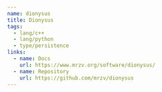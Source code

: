 ```yaml
---
name: dionysus
title: Dionysus
tags:
  - lang/c++
  - lang/python
  - type/persistence
links:
  - name: Docs
    url: https://www.mrzv.org/software/dionysus/
  - name: Repository
    url: https://github.com/mrzv/dionysus
---
```

